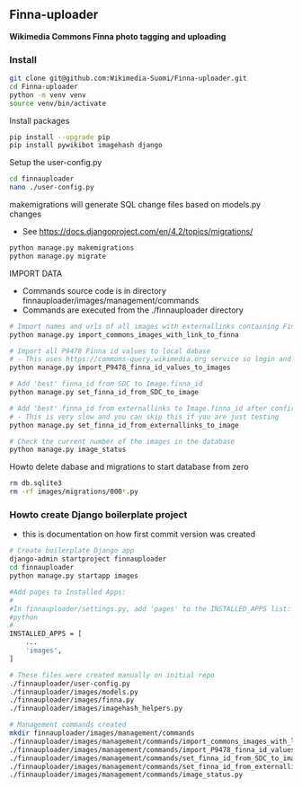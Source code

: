 ## Finna-uploader
**Wikimedia Commons Finna photo tagging and uploading**

### Install

```bash
git clone git@github.com:Wikimedia-Suomi/Finna-uploader.git
cd Finna-uploader
python -m venv venv
source venv/bin/activate
```
Install packages
```bash
pip install --upgrade pip
pip install pywikibot imagehash django
```


Setup the user-config.py
```bash
cd finnauploader
nano ./user-config.py
```

makemigrations will generate SQL change files based on models.py changes
- See https://docs.djangoproject.com/en/4.2/topics/migrations/
```bash
python manage.py makemigrations
python manage.py migrate
```

IMPORT DATA
- Commands source code is in directory finnauploader/images/management/commands
- Commands are executed from the ./finnauploader directory

```bash
# Import names and urls of all images with externallinks containing Finna_id to local database
python manage.py import_commons_images_with_link_to_finna

# Import all P9478 Finna id values to local dabase 
# - This uses https://commons-query.wikimedia.org service so login and OAUTH needs to be working
python manage.py import_P9478_finna_id_values_to_images

# Add 'best' finna_id from SDC to Image.finna_id 
python manage.py set_finna_id_from_SDC_to_image

# Add 'best' finna_id from externallinks to Image.finna_id after confirming it using imagehash 
# - This is very slow and you can skip this if you are just testing
python manage.py set_finna_id_from_externallinks_to_image

# Check the current number of the images in the database
python manage.py image_status
```

Howto delete dabase and migrations to start database from zero
```bash
rm db.sqlite3
rm -rf images/migrations/000*.py
```

### Howto create Django boilerplate project 
- this is documentation on how first commit version was created

```bash
# Create boilerplate Django app
django-admin startproject finnauploader
cd finnauploader
python manage.py startapp images

#Add pages to Installed Apps:
#
#In finnauploader/settings.py, add 'pages' to the INSTALLED_APPS list:
#python
#
INSTALLED_APPS = [
    ...
    'images',
]

# These files were created manually on initial repo
./finnauploader/user-config.py
./finnauploader/images/models.py 
./finnauploader/images/finna.py 
./finnauploader/images/imagehash_helpers.py 

# Management commands created
mkdir finnauploader/images/management/commands 
./finnauploader/images/management/commands/import_commons_images_with_link_to_finna.py
./finnauploader/images/management/commands/import_P9478_finna_id_values_to_images.py
./finnauploader/images/management/commands/set_finna_id_from_SDC_to_image.py
./finnauploader/images/management/commands/set_finna_id_from_externallinks_to_image.py
./finnauploader/images/management/commands/image_status.py

```


